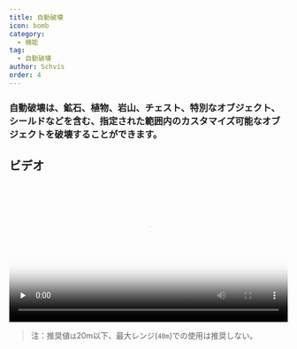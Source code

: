 ```yaml
---
title: 自動破壊
icon: bomb
category:
  - 機能
tag:
  - 自動破壊
author: Schvis
order: 4
---
```


### 自動破壊は、鉱石、植物、岩山、チェスト、特別なオブジェクト、シールドなどを含む、指定された範囲内のカスタマイズ可能なオブジェクトを破壊することができます。

## ビデオ

<video controls preload="none" width="100%" poster="https://nextcloud.atruicardona.xyz/s/34xYZt5G5Aid4zk/preview"><source src="https://nextcloud.atruicardona.xyz/s/34xYZt5G5Aid4zk/download" type="video/mp4"></video>

>注：推奨値`は`20m以下、最大レンジ(`40m`)での使用は推奨しない。 


